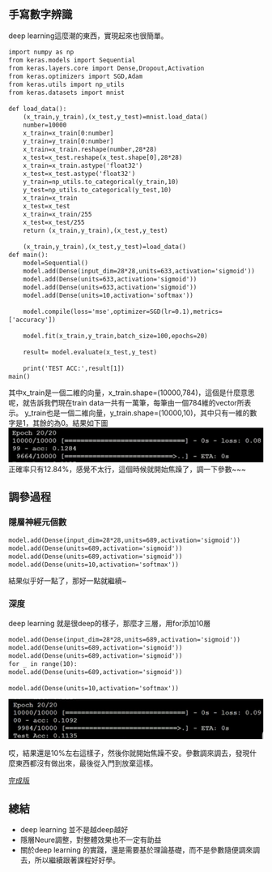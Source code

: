 ## 手寫數字辨識
deep learning這麼潮的東西，實現起來也很簡單。
```
import numpy as np
from keras.models import Sequential
from keras.layers.core import Dense,Dropout,Activation
from keras.optimizers import SGD,Adam
from keras.utils import np_utils
from keras.datasets import mnist

def load_data():
	(x_train,y_train),(x_test,y_test)=mnist.load_data()
	number=10000
	x_train=x_train[0:number]
	y_train=y_train[0:number]
	x_train=x_train.reshape(number,28*28)
	x_test=x_test.reshape(x_test.shape[0],28*28)
	x_train=x_train.astype('float32')
	x_test=x_test.astype('float32')
	y_train=np_utils.to_categorical(y_train,10)
	y_test=np_utils.to_categorical(y_test,10)
	x_train=x_train
	x_test=x_test
	x_train=x_train/255
	x_test=x_test/255
	return (x_train,y_train),(x_test,y_test)

	(x_train,y_train),(x_test,y_test)=load_data()
def main():
	model=Sequential()
	model.add(Dense(input_dim=28*28,units=633,activation='sigmoid'))
	model.add(Dense(units=633,activation='sigmoid'))
	model.add(Dense(units=633,activation='sigmoid'))
	model.add(Dense(units=10,activation='softmax'))

	model.compile(loss='mse',optimizer=SGD(lr=0.1),metrics=['accuracy'])

	model.fit(x_train,y_train,batch_size=100,epochs=20)

	result= model.evaluate(x_test,y_test)

	print('TEST ACC:',result[1])
main()
```

其中x_train是一個二維的向量，x_train.shape=(10000,784)，這個是什麼意思呢，就告訴我們現在train data一共有一萬筆，每筆由一個784維的vector所表示。 y_train也是一個二維向量，y_train.shape=(10000,10)，其中只有一維的數字是1，其餘的為0。結果如下圖
![在這裡插入圖片描述](res/chapter17_1.png)
正確率只有12.84%，感覺不太行，這個時候就開始焦躁了，調一下參數~~~
## 調參過程
### 隱層神經元個數
```
model.add(Dense(input_dim=28*28,units=689,activation='sigmoid'))
model.add(Dense(units=689,activation='sigmoid'))
model.add(Dense(units=689,activation='sigmoid'))
model.add(Dense(units=10,activation='softmax'))
```
結果似乎好一點了，那好一點就繼續~
### 深度
deep learning 就是很deep的樣子，那麼才三層，用for添加10層
```
model.add(Dense(input_dim=28*28,units=689,activation='sigmoid'))
model.add(Dense(units=689,activation='sigmoid'))
model.add(Dense(units=689,activation='sigmoid'))
for _ in range(10):
model.add(Dense(units=689,activation='sigmoid'))

model.add(Dense(units=10,activation='softmax'))
```
![在這裡插入圖片描述](./res/chapter17_3.png)

哎，結果還是10%左右這樣子，然後你就開始焦躁不安。參數調來調去，發現什麼東西都沒有做出來，最後從入門到放棄這樣。

[完成版](chapter19.md)

## 總結
- deep learning 並不是越deep越好
- 隱層Neure調整，對整體效果也不一定有助益
- 關於deep learning 的實踐，還是需要基於理論基礎，而不是參數隨便調來調去，所以繼續跟著課程好好學。
